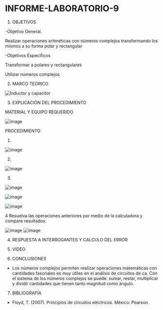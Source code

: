 # INFORME-LABORATORIO-9

1. OBJETIVOS

  -Objetivo General.
  
  Realizar operaciones aritméticas con números complejos transformando los mismos a su forma polar y rectangular 
  
  -Objetivos Especificos
  
  Transformar a polares y rectangulares 
  
  Utilizar números complejos

  
2. MARCO TEÓRICO 

![Inductor y capacitor](https://user-images.githubusercontent.com/93899720/155157522-3e615cc2-ef0f-48ef-a8d5-cb53c576c562.jpg)

3. EXPLICACIÓN DEL PROCEDIMIENTO

MATERIAL Y EQUIPO REQUERIDO

![image](https://user-images.githubusercontent.com/93899720/154992439-c282cfaa-9233-4f12-ad52-fbace5569c26.png)

PROCEDIMIENTO

1.

![image](https://user-images.githubusercontent.com/93899720/155045799-058f3f69-765f-4b33-ba23-d84e2c37a9d5.png)

2.

![image](https://user-images.githubusercontent.com/93899720/155045944-d6e5f554-2b99-42c7-9dae-8ee20a81e5cf.png)

3.

![image](https://user-images.githubusercontent.com/93899720/155047258-1c91fc55-75e4-4adc-83b9-04c6ea54bd2e.png)

![image](https://user-images.githubusercontent.com/93899720/155162109-8c929b81-42a7-4572-84c5-d0ef4e511435.png)

![image](https://user-images.githubusercontent.com/93899720/155045425-8eccfd10-1276-4ea9-8dfc-fb53563f0a80.png)

4 Resuelva las operaciones anteriores por medio de la calculadora y compare resultados.

![image](https://user-images.githubusercontent.com/93899720/155160507-32817cb2-7bf6-4d4a-ba3d-02178d052e62.png)
![image](https://user-images.githubusercontent.com/93899720/155163327-709369b2-d104-4e2c-bac5-431643971794.png)



4. RESPUESTA A INTERROGANTES Y CALCULO DEL ERROR


5. VIDEO


6. CONCLUSIONES

-	Los números complejos permiten realizar operaciones matemáticas con cantidades fasoriales es muy útiles en el análisis de circuitos de ca. Con el sistema de los números complejos se puede: sumar, restar, multiplicar y dividir cantidades que tienen tanto magnitud como ángulo.

7. BIBLIOGRAFÍA

-	Floyd, T. (2007). Principios de circuitos eléctricos. México: Pearson.
